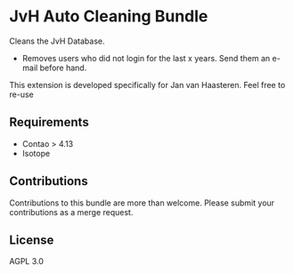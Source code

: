 # JvH Auto Cleaning Bundle

Cleans the JvH Database.

* Removes users who did not login for the last x years. Send them an e-mail before hand.

This extension is developed specifically for Jan van Haasteren. Feel free to re-use

## Requirements

* Contao > 4.13
* Isotope

## Contributions

Contributions to this bundle are more than welcome. Please submit your contributions as a merge request.

## License

AGPL 3.0